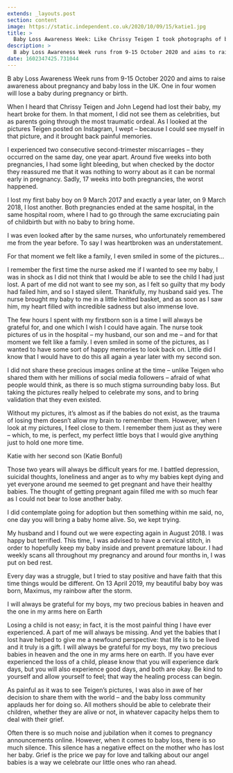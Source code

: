 ```yaml
--- 
extends: _layouts.post 
section: content 
image: https://static.independent.co.uk/2020/10/09/15/katie1.jpg 
title: > 
  Baby Loss Awareness Week: Like Chrissy Teigen I took photographs of both the babies I lost 
description: > 
  B aby Loss Awareness Week runs from 9-15 October 2020 and aims to raise awareness about pregnancy and baby loss in the UK.When I heard that Chrissy Teigen and John Legend had lost their baby, my heart broke for them.As I looked at the pictures Teigen posted on Instagram, I wept – because I could see myself in that picture, and it brought back painful memories.I lost my first baby boy on 9 March 2017 and exactly a year later, on 9 March 2018, I lost another.However, when it comes to baby loss, there is so much silence. 
date: 1602347425.731044 
--- 
```

B aby Loss Awareness Week runs from 9-15 October 2020 and aims to raise awareness about pregnancy and baby loss in the UK. One in four women will lose a baby during pregnancy or birth.

When I heard that Chrissy Teigen and John Legend had lost their baby, my heart broke for them. In that moment, I did not see them as celebrities, but as parents going through the most traumatic ordeal. As I looked at the pictures Teigen posted on Instagram, I wept – because I could see myself in that picture, and it brought back painful memories.

I experienced two consecutive second-trimester miscarriages – they occurred on the same day, one year apart. Around five weeks into both pregnancies, I had some light bleeding, but when checked by the doctor they reassured me that it was nothing to worry about as it can be normal early in pregnancy. Sadly, 17 weeks into both pregnancies, the worst happened.

I lost my first baby boy on 9 March 2017 and exactly a year later, on 9 March 2018, I lost another. Both pregnancies ended at the same hospital, in the same hospital room, where I had to go through the same excruciating pain of childbirth but with no baby to bring home.

I was even looked after by the same nurses, who unfortunately remembered me from the year before. To say I was heartbroken was an understatement.

For that moment we felt like a family, I even smiled in some of the pictures…

I remember the first time the nurse asked me if I wanted to see my baby, I was in shock as I did not think that I would be able to see the child I had just lost. A part of me did not want to see my son, as I felt so guilty that my body had failed him, and so I stayed silent. Thankfully, my husband said yes. The nurse brought my baby to me in a little knitted basket, and as soon as I saw him, my heart filled with incredible sadness but also immense love.

The few hours I spent with my firstborn son is a time I will always be grateful for, and one which I wish I could have again. The nurse took pictures of us in the hospital – my husband, our son and me – and for that moment we felt like a family. I even smiled in some of the pictures, as I wanted to have some sort of happy memories to look back on. Little did I know that I would have to do this all again a year later with my second son.

I did not share these precious images online at the time – unlike Teigen who shared them with her millions of social media followers – afraid of what people would think, as there is so much stigma surrounding baby loss. But taking the pictures really helped to celebrate my sons, and to bring validation that they even existed.

Without my pictures, it’s almost as if the babies do not exist, as the trauma of losing them doesn’t allow my brain to remember them. However, when I look at my pictures, I feel close to them. I remember them just as they were – which, to me, is perfect, my perfect little boys that I would give anything just to hold one more time.

Katie with her second son (Katie Bonful)

Those two years will always be difficult years for me. I battled depression, suicidal thoughts, loneliness and anger as to why my babies kept dying and yet everyone around me seemed to get pregnant and have their healthy babies. The thought of getting pregnant again filled me with so much fear as I could not bear to lose another baby.

I did contemplate going for adoption but then something within me said, no, one day you will bring a baby home alive. So, we kept trying.

My husband and I found out we were expecting again in August 2018. I was happy but terrified. This time, I was advised to have a cervical stitch, in order to hopefully keep my baby inside and prevent premature labour. I had weekly scans all throughout my pregnancy and around four months in, I was put on bed rest.

Every day was a struggle, but I tried to stay positive and have faith that this time things would be different. On 13 April 2019, my beautiful baby boy was born, Maximus, my rainbow after the storm.

I will always be grateful for my boys, my two precious babies in heaven and the one in my arms here on Earth

Losing a child is not easy; in fact, it is the most painful thing I have ever experienced. A part of me will always be missing. And yet the babies that I lost have helped to give me a newfound perspective: that life is to be lived and it truly is a gift. I will always be grateful for my boys, my two precious babies in heaven and the one in my arms here on earth. If you have ever experienced the loss of a child, please know that you will experience dark days, but you will also experience good days, and both are okay. Be kind to yourself and allow yourself to feel; that way the healing process can begin.

As painful as it was to see Teigen’s pictures, I was also in awe of her decision to share them with the world – and the baby loss community applauds her for doing so. All mothers should be able to celebrate their children, whether they are alive or not, in whatever capacity helps them to deal with their grief.

Often there is so much noise and jubilation when it comes to pregnancy announcements online. However, when it comes to baby loss, there is so much silence. This silence has a negative effect on the mother who has lost her baby. Grief is the price we pay for love and talking about our angel babies is a way we celebrate our little ones who ran ahead.